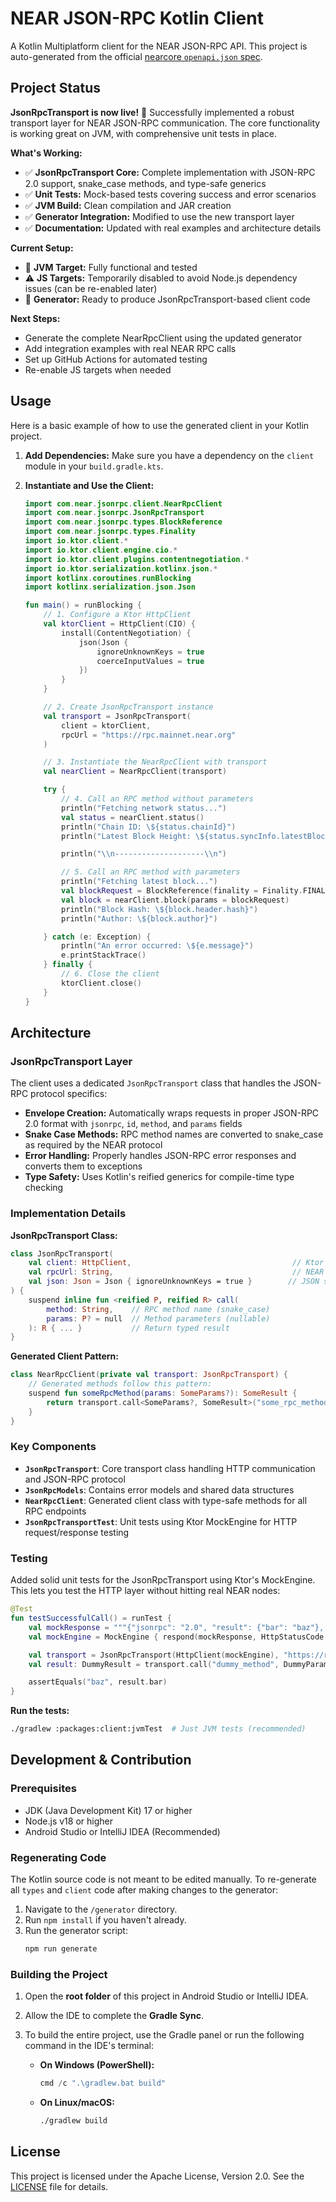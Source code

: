 # NEAR JSON-RPC Kotlin Client


A Kotlin Multiplatform client for the NEAR JSON-RPC API. This project is auto-generated from the official [nearcore `openapi.json` spec](https://github.com/near/nearcore/blob/master/chain/jsonrpc/openapi/openapi.json).

## Project Status

**JsonRpcTransport is now live!** 🚀 Successfully implemented a robust transport layer for NEAR JSON-RPC communication. The core functionality is working great on JVM, with comprehensive unit tests in place.

**What's Working:**
- ✅ **JsonRpcTransport Core:** Complete implementation with JSON-RPC 2.0 support, snake_case methods, and type-safe generics
- ✅ **Unit Tests:** Mock-based tests covering success and error scenarios
- ✅ **JVM Build:** Clean compilation and JAR creation
- ✅ **Generator Integration:** Modified to use the new transport layer
- ✅ **Documentation:** Updated with real examples and architecture details

**Current Setup:**
- 🎯 **JVM Target:** Fully functional and tested
- ⚠️ **JS Targets:** Temporarily disabled to avoid Node.js dependency issues (can be re-enabled later)
- 🎯 **Generator:** Ready to produce JsonRpcTransport-based client code

**Next Steps:**
- Generate the complete NearRpcClient using the updated generator
- Add integration examples with real NEAR RPC calls
- Set up GitHub Actions for automated testing
- Re-enable JS targets when needed

## Usage

Here is a basic example of how to use the generated client in your Kotlin project.

1.  **Add Dependencies:**
    Make sure you have a dependency on the `client` module in your `build.gradle.kts`.

2.  **Instantiate and Use the Client:**

    ```kotlin
    import com.near.jsonrpc.client.NearRpcClient
    import com.near.jsonrpc.JsonRpcTransport
    import com.near.jsonrpc.types.BlockReference
    import com.near.jsonrpc.types.Finality
    import io.ktor.client.*
    import io.ktor.client.engine.cio.*
    import io.ktor.client.plugins.contentnegotiation.*
    import io.ktor.serialization.kotlinx.json.*
    import kotlinx.coroutines.runBlocking
    import kotlinx.serialization.json.Json

    fun main() = runBlocking {
        // 1. Configure a Ktor HttpClient
        val ktorClient = HttpClient(CIO) {
            install(ContentNegotiation) {
                json(Json {
                    ignoreUnknownKeys = true
                    coerceInputValues = true
                })
            }
        }

        // 2. Create JsonRpcTransport instance
        val transport = JsonRpcTransport(
            client = ktorClient,
            rpcUrl = "https://rpc.mainnet.near.org"
        )

        // 3. Instantiate the NearRpcClient with transport
        val nearClient = NearRpcClient(transport)

        try {
            // 4. Call an RPC method without parameters
            println("Fetching network status...")
            val status = nearClient.status()
            println("Chain ID: \${status.chainId}")
            println("Latest Block Height: \${status.syncInfo.latestBlockHeight}")

            println("\\n--------------------\\n")

            // 5. Call an RPC method with parameters
            println("Fetching latest block...")
            val blockRequest = BlockReference(finality = Finality.FINAL)
            val block = nearClient.block(params = blockRequest)
            println("Block Hash: \${block.header.hash}")
            println("Author: \${block.author}")

        } catch (e: Exception) {
            println("An error occurred: \${e.message}")
            e.printStackTrace()
        } finally {
            // 6. Close the client
            ktorClient.close()
        }
    }
    ```

## Architecture

### JsonRpcTransport Layer

The client uses a dedicated `JsonRpcTransport` class that handles the JSON-RPC protocol specifics:

- **Envelope Creation:** Automatically wraps requests in proper JSON-RPC 2.0 format with `jsonrpc`, `id`, `method`, and `params` fields
- **Snake Case Methods:** RPC method names are converted to snake_case as required by the NEAR protocol
- **Error Handling:** Properly handles JSON-RPC error responses and converts them to exceptions
- **Type Safety:** Uses Kotlin's reified generics for compile-time type checking

### Implementation Details

**JsonRpcTransport Class:**
```kotlin
class JsonRpcTransport(
    val client: HttpClient,                                    // Ktor HTTP client
    val rpcUrl: String,                                        // NEAR RPC endpoint URL
    val json: Json = Json { ignoreUnknownKeys = true }        // JSON serializer
) {
    suspend inline fun <reified P, reified R> call(
        method: String,    // RPC method name (snake_case)
        params: P? = null  // Method parameters (nullable)
    ): R { ... }           // Return typed result
}
```

**Generated Client Pattern:**
```kotlin
class NearRpcClient(private val transport: JsonRpcTransport) {
    // Generated methods follow this pattern:
    suspend fun someRpcMethod(params: SomeParams?): SomeResult {
        return transport.call<SomeParams?, SomeResult>("some_rpc_method", params)
    }
}
```

### Key Components

- **`JsonRpcTransport`**: Core transport class handling HTTP communication and JSON-RPC protocol
- **`JsonRpcModels`**: Contains error models and shared data structures
- **`NearRpcClient`**: Generated client class with type-safe methods for all RPC endpoints
- **`JsonRpcTransportTest`**: Unit tests using Ktor MockEngine for HTTP request/response testing

### Testing

Added solid unit tests for the JsonRpcTransport using Ktor's MockEngine. This lets you test the HTTP layer without hitting real NEAR nodes:

```kotlin
@Test
fun testSuccessfulCall() = runTest {
    val mockResponse = """{"jsonrpc": "2.0", "result": {"bar": "baz"}, "id": "1"}"""
    val mockEngine = MockEngine { respond(mockResponse, HttpStatusCode.OK) }

    val transport = JsonRpcTransport(HttpClient(mockEngine), "https://rpc.testnet.near.org")
    val result: DummyResult = transport.call("dummy_method", DummyParams("hello"))

    assertEquals("baz", result.bar)
}
```

**Run the tests:**
```bash
./gradlew :packages:client:jvmTest  # Just JVM tests (recommended)
```

## Development & Contribution

### Prerequisites
- JDK (Java Development Kit) 17 or higher
- Node.js v18 or higher
- Android Studio or IntelliJ IDEA (Recommended)

### Regenerating Code
The Kotlin source code is not meant to be edited manually. To re-generate all `types` and `client` code after making changes to the generator:

1.  Navigate to the `/generator` directory.
2.  Run `npm install` if you haven't already.
3.  Run the generator script:
    ```bash
    npm run generate
    ```

### Building the Project
1.  Open the **root folder** of this project in Android Studio or IntelliJ IDEA.
2.  Allow the IDE to complete the **Gradle Sync**.
3.  To build the entire project, use the Gradle panel or run the following command in the IDE's terminal:

    - **On Windows (PowerShell):**
      ```powershell
      cmd /c ".\gradlew.bat build"
      ```
    - **On Linux/macOS:**
      ```bash
      ./gradlew build
      ```

## License

This project is licensed under the Apache License, Version 2.0. See the [LICENSE](LICENSE) file for details.